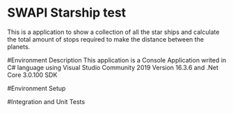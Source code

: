 # SWAPI Starship test
This is a application to show a collection of all the star ships and calculate the total amount of stops required to make the distance between the planets.

#Environment Description
This application is a Console Application writed in C# language using Visual Studio Community 2019 Version 16.3.6 and .Net Core 3.0.100 SDK

#Environment Setup

#Integration and Unit Tests
